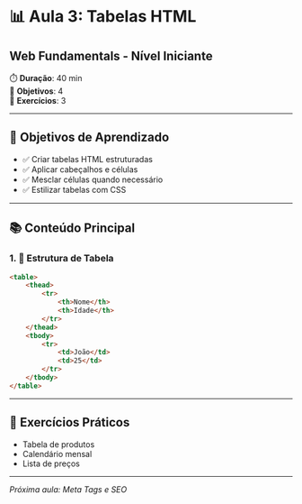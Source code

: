 # 📊 Aula 3: Tabelas HTML
## Web Fundamentals - Nível Iniciante

⏱️ **Duração**: 40 min  
🎯 **Objetivos**: 4  
🧪 **Exercícios**: 3  

---

## 🎯 Objetivos de Aprendizado
- ✅ Criar tabelas HTML estruturadas
- ✅ Aplicar cabeçalhos e células
- ✅ Mesclar células quando necessário
- ✅ Estilizar tabelas com CSS

---

## 📚 Conteúdo Principal

### 1. 🌟 Estrutura de Tabela
```html
<table>
    <thead>
        <tr>
            <th>Nome</th>
            <th>Idade</th>
        </tr>
    </thead>
    <tbody>
        <tr>
            <td>João</td>
            <td>25</td>
        </tr>
    </tbody>
</table>
```

---

## 🧪 Exercícios Práticos
- Tabela de produtos
- Calendário mensal
- Lista de preços

---

*Próxima aula: Meta Tags e SEO*
